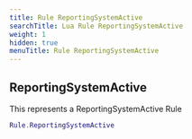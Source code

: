 ```yaml
---
title: Rule ReportingSystemActive
searchTitle: Lua Rule ReportingSystemActive
weight: 1
hidden: true
menuTitle: Rule ReportingSystemActive
---
```

## ReportingSystemActive

This represents a ReportingSystemActive Rule
```lua
Rule.ReportingSystemActive
```